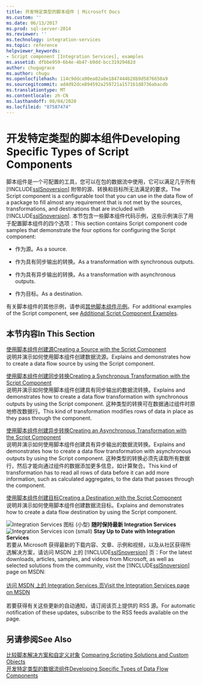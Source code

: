 ```yaml
---
title: 开发特定类型的脚本组件 | Microsoft Docs
ms.custom: ''
ms.date: 06/13/2017
ms.prod: sql-server-2014
ms.reviewer: ''
ms.technology: integration-services
ms.topic: reference
helpviewer_keywords:
- Script component [Integration Services], examples
ms.assetid: dfbbe959-6b4e-4b47-b9dd-bcc31929482d
author: chugugrace
ms.author: chugu
ms.openlocfilehash: 114c9ddca90ea02a8e1847444b28b9d5876650a9
ms.sourcegitcommit: ad4d92dce894592a259721a1571b1d8736abacdb
ms.translationtype: MT
ms.contentlocale: zh-CN
ms.lasthandoff: 08/04/2020
ms.locfileid: "87587474"
---
```

# <a name="developing-specific-types-of-script-components"></a><span data-ttu-id="9a151-102">开发特定类型的脚本组件</span><span class="sxs-lookup"><span data-stu-id="9a151-102">Developing Specific Types of Script Components</span></span>
  <span data-ttu-id="9a151-103">脚本组件是一个可配置的工具，您可以在包的数据流中使用，它可以满足几乎所有 [!INCLUDE[ssISnoversion](../../includes/ssisnoversion-md.md)] 附带的源、转换和目标所无法满足的要求。</span><span class="sxs-lookup"><span data-stu-id="9a151-103">The Script component is a configurable tool that you can use in the data flow of a package to fill almost any requirement that is not met by the sources, transformations, and destinations that are included with [!INCLUDE[ssISnoversion](../../includes/ssisnoversion-md.md)].</span></span> <span data-ttu-id="9a151-104">本节包含一些脚本组件代码示例，这些示例演示了用于配置脚本组件的四个选项：</span><span class="sxs-lookup"><span data-stu-id="9a151-104">This section contains Script component code samples that demonstrate the four options for configuring the Script component:</span></span>  
  
-   <span data-ttu-id="9a151-105">作为源。</span><span class="sxs-lookup"><span data-stu-id="9a151-105">As a source.</span></span>  
  
-   <span data-ttu-id="9a151-106">作为具有同步输出的转换。</span><span class="sxs-lookup"><span data-stu-id="9a151-106">As a transformation with synchronous outputs.</span></span>  
  
-   <span data-ttu-id="9a151-107">作为具有异步输出的转换。</span><span class="sxs-lookup"><span data-stu-id="9a151-107">As a transformation with asynchronous outputs.</span></span>  
  
-   <span data-ttu-id="9a151-108">作为目标。</span><span class="sxs-lookup"><span data-stu-id="9a151-108">As a destination.</span></span>  
  
 <span data-ttu-id="9a151-109">有关脚本组件的其他示例，请参阅[其他脚本组件示例](../extending-packages-scripting-data-flow-script-component-examples/additional-script-component-examples.md)。</span><span class="sxs-lookup"><span data-stu-id="9a151-109">For additional examples of the Script component, see [Additional Script Component Examples](../extending-packages-scripting-data-flow-script-component-examples/additional-script-component-examples.md).</span></span>  
  
## <a name="in-this-section"></a><span data-ttu-id="9a151-110">本节内容</span><span class="sxs-lookup"><span data-stu-id="9a151-110">In This Section</span></span>  
 [<span data-ttu-id="9a151-111">使用脚本组件创建源</span><span class="sxs-lookup"><span data-stu-id="9a151-111">Creating a Source with the Script Component</span></span>](creating-a-source-with-the-script-component.md)  
 <span data-ttu-id="9a151-112">说明并演示如何使用脚本组件创建数据流源。</span><span class="sxs-lookup"><span data-stu-id="9a151-112">Explains and demonstrates how to create a data flow source by using the Script component.</span></span>  
  
 [<span data-ttu-id="9a151-113">使用脚本组件创建同步转换</span><span class="sxs-lookup"><span data-stu-id="9a151-113">Creating a Synchronous Transformation with the Script Component</span></span>](creating-a-synchronous-transformation-with-the-script-component.md)  
 <span data-ttu-id="9a151-114">说明并演示如何使用脚本组件创建具有同步输出的数据流转换。</span><span class="sxs-lookup"><span data-stu-id="9a151-114">Explains and demonstrates how to create a data flow transformation with synchronous outputs by using the Script component.</span></span> <span data-ttu-id="9a151-115">这种类型的转换可在数据通过组件时原地修改数据行。</span><span class="sxs-lookup"><span data-stu-id="9a151-115">This kind of transformation modifies rows of data in place as they pass through the component.</span></span>  
  
 [<span data-ttu-id="9a151-116">使用脚本组件创建异步转换</span><span class="sxs-lookup"><span data-stu-id="9a151-116">Creating an Asynchronous Transformation with the Script Component</span></span>](../extending-packages-scripting-data-flow-script-component-types/creating-an-asynchronous-transformation-with-the-script-component.md)  
 <span data-ttu-id="9a151-117">说明并演示如何使用脚本组件创建具有异步输出的数据流转换。</span><span class="sxs-lookup"><span data-stu-id="9a151-117">Explains and demonstrates how to create a data flow transformation with asynchronous outputs by using the Script component.</span></span> <span data-ttu-id="9a151-118">这种类型的转换必须先读取所有数据行，然后才能向通过组件的数据添加更多信息，如计算聚合。</span><span class="sxs-lookup"><span data-stu-id="9a151-118">This kind of transformation has to read all rows of data before it can add more information, such as calculated aggregates, to the data that passes through the component.</span></span>  
  
 [<span data-ttu-id="9a151-119">使用脚本组件创建目标</span><span class="sxs-lookup"><span data-stu-id="9a151-119">Creating a Destination with the Script Component</span></span>](../extending-packages-scripting-data-flow-script-component-types/creating-a-destination-with-the-script-component.md)  
 <span data-ttu-id="9a151-120">说明并演示如何使用脚本组件创建数据流目标。</span><span class="sxs-lookup"><span data-stu-id="9a151-120">Explains and demonstrates how to create a data flow destination by using the Script component.</span></span>  
  
<span data-ttu-id="9a151-121">![Integration Services 图标 (小型) ](../media/dts-16.gif "集成服务图标（小）")  **随时保持最新 Integration Services**</span><span class="sxs-lookup"><span data-stu-id="9a151-121">![Integration Services icon (small)](../media/dts-16.gif "Integration Services icon (small)")  **Stay Up to Date with Integration Services**</span></span><br /> <span data-ttu-id="9a151-122">若要从 Microsoft 获得最新的下载内容、文章、示例和视频，以及从社区获得所选解决方案，请访问 MSDN 上的 [!INCLUDE[ssISnoversion](../../includes/ssisnoversion-md.md)] 页：</span><span class="sxs-lookup"><span data-stu-id="9a151-122">For the latest downloads, articles, samples, and videos from Microsoft, as well as selected solutions from the community, visit the [!INCLUDE[ssISnoversion](../../includes/ssisnoversion-md.md)] page on MSDN:</span></span><br /><br /> [<span data-ttu-id="9a151-123">访问 MSDN 上的 Integration Services 页</span><span class="sxs-lookup"><span data-stu-id="9a151-123">Visit the Integration Services page on MSDN</span></span>](https://go.microsoft.com/fwlink/?LinkId=136655)<br /><br /> <span data-ttu-id="9a151-124">若要获得有关这些更新的自动通知，请订阅该页上提供的 RSS 源。</span><span class="sxs-lookup"><span data-stu-id="9a151-124">For automatic notification of these updates, subscribe to the RSS feeds available on the page.</span></span>  
  
## <a name="see-also"></a><span data-ttu-id="9a151-125">另请参阅</span><span class="sxs-lookup"><span data-stu-id="9a151-125">See Also</span></span>  
 <span data-ttu-id="9a151-126">[比较脚本解决方案和自定义对象](../extending-packages-scripting/comparing-scripting-solutions-and-custom-objects.md) </span><span class="sxs-lookup"><span data-stu-id="9a151-126">[Comparing Scripting Solutions and Custom Objects](../extending-packages-scripting/comparing-scripting-solutions-and-custom-objects.md) </span></span>  
 [<span data-ttu-id="9a151-127">开发特定类型的数据流组件</span><span class="sxs-lookup"><span data-stu-id="9a151-127">Developing Specific Types of Data Flow Components</span></span>](../extending-packages-custom-objects-data-flow-types/developing-specific-types-of-data-flow-components.md)  
  
  
